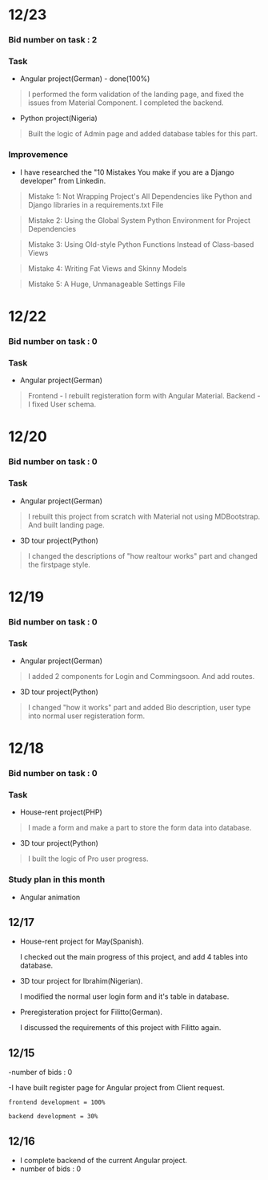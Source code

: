 # 12/23
### Bid number on task : 2

### Task
   * Angular project(German) - done(100%)
           
   > I performed the form validation of the landing page, and fixed the issues from Material Component. 
   > I completed the backend.
   
   * Python project(Nigeria)
   
   > Built the logic of Admin page and added database tables for this part.
   
### Improvemence
  
  * I have researched the "10 Mistakes You make if you are a Django developer" from Linkedin.
  
  > Mistake 1: Not Wrapping Project's All Dependencies like Python and Django libraries in a requirements.txt File
  
  > Mistake 2: Using the Global System Python Environment for Project Dependencies
  
  > Mistake 3: Using Old-style Python Functions Instead of Class-based Views
  
  > Mistake 4: Writing Fat Views and Skinny Models
  
  > Mistake 5: A Huge, Unmanageable Settings File


# 12/22
### Bid number on task : 0

### Task
   * Angular project(German)
           
   > Frontend - I rebuilt registeration form with Angular Material.
   > Backend - I fixed User schema.

# 12/20
### Bid number on task : 0
### Task
   * Angular project(German)
           
   > I rebuilt this project from scratch with Material not using MDBootstrap.
   > And built landing page.
         
   * 3D tour project(Python)
            
   > I changed the descriptions of "how realtour works" part and changed the firstpage style.
        



# 12/19
### Bid number on task : 0
### Task
   * Angular project(German)
           
   > I added 2 components for Login and Commingsoon.
   > And add routes.
         
   * 3D tour project(Python)
            
   > I changed "how it works" part and added Bio description, user type into normal user registeration form.
        

# 12/18
### Bid number on task : 0
### Task
   * House-rent project(PHP)
           
   > I made a form and make a part to store the form data into database.
         
   * 3D tour project(Python)
            
   > I built the logic of Pro user progress.
        
 ### Study plan in this month
    
   * Angular animation
## 12/17

* House-rent project for May(Spanish).
    
    I checked out the main progress of this project, and add 4 tables into database.
* 3D tour project for Ibrahim(Nigerian).
    
    I modified the normal user login form and it's table in database.
* Preregisteration project for Filitto(German).
    
    I discussed the requirements of this project with Filitto again.

## 12/15

-number of bids : 0

-I have built register page for Angular project from Client request.

    frontend development = 100%
  
    backend development = 30%

## 12/16

* I complete backend of the current Angular project.
* number of bids : 0

